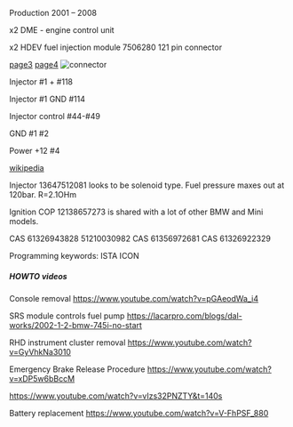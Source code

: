 
Production 2001 – 2008

x2 DME - engine control unit

x2 HDEV fuel injection module 7506280 121 pin connector

[page3](https://github.com/rusefi/rusefi_documentation/blob/master/oem_docs/Bmw/2003_7_Series_e65/2003_N73_engine_3.png)
[page4](https://github.com/rusefi/rusefi_documentation/blob/master/oem_docs/Bmw/2003_7_Series_e65/2003_N73_engine_4.png)
![connector](https://github.com/rusefi/rusefi_documentation/raw/master/oem_docs/TE/Connector_121_pinout.jpg)

Injector #1 + #118

Injector #1 GND #114

Injector control #44-#49

GND #1 #2

Power +12 #4


[wikipedia](https://en.wikipedia.org/wiki/BMW_7_Series_(E65))

Injector 13647512081 looks to be solenoid type. Fuel pressure maxes out at 120bar.
R=2.1OHm

Ignition COP 12138657273 is shared with a lot of other BMW and Mini models.


CAS 61326943828 51210030982
CAS 61356972681 
CAS 61326922329

Programming keywords:
ISTA ICON

##### HOWTO videos

Console removal https://www.youtube.com/watch?v=pGAeodWa_i4

SRS module controls fuel pump 
https://lacarpro.com/blogs/dal-works/2002-1-2-bmw-745i-no-start

RHD instrument cluster removal https://www.youtube.com/watch?v=GyVhkNa3010

Emergency Brake Release Procedure https://www.youtube.com/watch?v=xDP5w6bBccM

https://www.youtube.com/watch?v=vIzs32PNZTY&t=140s

Battery replacement https://www.youtube.com/watch?v=V-FhPSF_880